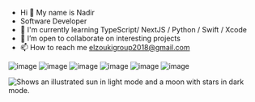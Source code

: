 - Hi 👋 My name is Nadir 
- Software Developer
- 🧠 I'm currently learning TypeScript/ NextJS / Python / Swift / Xcode
- 🤝 I’m open to collaborate on interesting projects
- 📫 How to reach me elzoukigroup2018@gmail.com 





![image](https://user-images.githubusercontent.com/105569840/208226234-1f461b3f-efbb-4db1-9171-6e5cd618dad1.png)     ![image](https://user-images.githubusercontent.com/105569840/208226259-65bbb7bf-ccef-411b-89f3-ff7cd300d5b0.png)   ![image](https://user-images.githubusercontent.com/105569840/208226344-d960ba0f-7344-4da5-9817-e08e0bcccd7f.png)   ![image](https://user-images.githubusercontent.com/105569840/208226365-09632bf9-4e60-46ae-b426-779c8c07c42d.png)  ![image](https://user-images.githubusercontent.com/105569840/208226470-ce6e0f2c-71b8-43a3-919c-16797564e91f.png)   ![image](https://user-images.githubusercontent.com/105569840/208226514-3e59820e-948e-4465-9417-2636a701fe46.png)












<picture>
  <source media="(prefers-color-scheme: dark)" srcset="https://user-images.githubusercontent.com/25423296/163456776-7f95b81a-f1ed-45f7-b7ab-8fa810d529fa.png">
  <source media="(prefers-color-scheme: light)" srcset="https://user-images.githubusercontent.com/25423296/163456779-a8556205-d0a5-45e2-ac17-42d089e3c3f8.png">
  <img alt="Shows an illustrated sun in light mode and a moon with stars in dark mode." src="https://user-images.githubusercontent.com/25423296/163456779-a8556205-d0a5-45e2-ac17-42d089e3c3f8.png">
</picture>

   
<!---
Nelzouki22/Nelzouki22 is a ✨ special ✨ repository because its `README.md` (this file) appears on your GitHub profile.
You can click the Preview link to take a look at your changes.
--->
